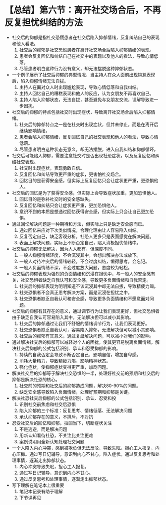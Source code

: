# 【总结】第六节：离开社交场合后，不再反复担忧纠结的方法

-   社交后的抑郁是指社交恐慌患者在社交后陷入抑郁情绪，反复纠结自己的表现和他人看法。
    1.  社交后的抑郁是社交恐慌患者在离开社交场合后陷入抑郁情绪的表现。
    2.  患者会反复回忆和纠结自己在社交中的表现以及他人的看法，导致心情低落。
    3.  尽管患者明白这种行为没有意义，却无法摆脱这种抑郁状态。
-   一个例子展示了社交后抑郁的典型情况，当主持人在众人面前出现尴尬表现后，陷入抑郁情绪无法自拔。
    1.  主持人在面对众人时出现尴尬表现，导致心情低落和自我纠结。
    2.  主持人回忆自己的糟糕表现和他人的反应，认为女朋友不再喜欢自己。
    3.  主持人陷入抑郁状态，无法自拔，甚至避免与女朋友交流，误解导致进一步困扰。
-   社交后的抑郁的特点包括社交时出现症状，导致离开社交场合后陷入抑郁情绪。
    1.  社交后的抑郁特点之一是在社交时出现症状，但并未停止，而是在离开后继续影响情绪。
    2.  患者会陷入抑郁情绪，反复回忆自己的社交表现和他人的看法，导致心情低落。
    3.  尽管患者明白这种状态无意义，却无法摆脱，进入自我纠结和抑郁循环。
-   社交后可能陷入抑郁，需要注意社交时是否出现社恐症状，以及反复回忆和纠结社交表现。
    1.  社交时出现症状，表现勇敢自信。
    2.  反复回忆和纠结导致更严重的症状，更害怕社交场合。
    3.  回忆目的是获得安全感，但实际上反复回忆只会让症状更严重，更恐惧他人。
-   社交后的回忆是为了获得安全感，但实际上会导致症状加重，更加恐惧他人。
    1.  回忆目的是弥补社交时的安全感缺失。
    2.  反复回忆和纠结只会让症状更严重，更加恐惧他人。
    3.  意识不到的本质是想通过回忆获得安全感，但实际上只会让自己更加恐惧。
-   通过回忆解决问题是一种期待和方法，但实际上只是缺乏安全感而已。
    1.  通过回忆来应对下次类似情况，合理化理由让人容易陷入纠结。
    2.  反复否定自己，缺乏客观分析，社恐人更多只是表面感觉在解决问题。
    3.  表面上解决问题，实际上不断否定自己，陷入消极担忧情绪中。
-   社交后的抑郁无法解决，因为人人都有，但深度不同。
    1.  一般人抑郁情绪轻度，不会沉浸其中，会想出解决办法或放下。
    2.  一般人对待冲突后的情绪较轻，不会过度纠结，懒得思考，会忘记。
    3.  一般人负面情绪不深，不会过度放大问题，态度较为轻松。
-   社交后的抑郁表现为强烈的负面情绪和沉浸在担忧中，与一般人的安全感有关，社交恐惧者缺乏自我认可和安全感，导致更多负面情绪和自我否定。
    1.  社交后的抑郁表现为明明知道不该沉浸其中却无法自拔，导致精疲力竭。
    2.  社交恐惧者不会真正思考解决方案，而是沉浸在担忧之中。
    3.  社交恐惧者缺乏自我认可和安全感，导致更多负面情绪和不愿意面对问题。
-   社交后的抑郁有其存在的意义，通过调节行为让我们表现更好，但社交恐惧者由于缺乏自我认可容易陷入其中，无法解决但可以减小其影响。
    1.  社交后的抑郁通过让我们不舒服的情绪调节行为，让我们表现更好。
    2.  社交恐惧者缺乏自我认可，容易陷入抑郁，无法解决但可以减小其影响。
    3.  社交后的抑郁有其意义，通过复盘解决问题，可以减小对我们的影响。
-   通过解决社交后的抑郁可以减轻对个人的困扰，使其更容易脱离负面情绪。解决社交后抑郁的公式包括识别、承认和忍受抑郁的影响。
    1.  持续的自我否定会导致不断否定自己，影响自信，增加自卑感。
    2.  消耗大量精力，导致精疲力竭，影响精神状态。
    3.  强化症状，使抑郁症状变得更严重，加剧问题。
-   解决社交后的抑郁等于解决社交恐惧的一半，处理好社交前的预期和社交后的抑郁是解决社恐的核心。
    1.  社交前的预期和社交后的抑郁造成问题，解决80-90%的问题。
    2.  缺乏安全感导致陷入负面情绪，处理好预期和抑郁是关键。
-   解决社恐社交后抑郁的公式包括识别、承认、忍受和投
    1.  识别社交前焦虑和社交后恐惧
    2.  陷入抑郁的三个标准：反复思考、情绪低落、无法解决问题
    3.  承认抑郁存在的意义，不排斥，不对抗
-   忍受社交后的回忆和抑郁，拉回当下，切断症状关注
    1.  不是逃避，而是解决问题
    2.  用新认知看待社恐，不关注比关注更难
    3.  案例说明用全新认知处理社交问题
-   一个人陷入内心冲突，感到被欺负但无法反驳，导致失眠。担心工人报复，内心压抑。通过写日记辅导，意识到内心不甘心，陷入症状。通过反复思考和处理事情，逐渐走出抑郁状态。
    1.  内心冲突导致失眠，担心工人报复。
    2.  通过写日记辅导，意识到内心不甘心。
    3.  通过反复思考和处理事情，逐渐走出抑郁状态。
-   写下理解在笔记本上很重要
    1.  笔记本记录有助于理解
    2.  下节课再见